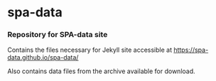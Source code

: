 # spa-data


### Repository for SPA-data site

Contains the files necessary for Jekyll site accessible at https://spa-data.github.io/spa-data/

Also contains data files from the archive available for download.
